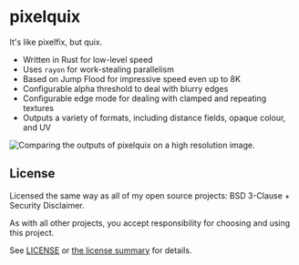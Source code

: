 
# pixelquix
It's like pixelfix, but quix.

- Written in Rust for low-level speed
- Uses `rayon` for work-stealing parallelism
- Based on Jump Flood for impressive speed even up to 8K
- Configurable alpha threshold to deal with blurry edges
- Configurable edge mode for dealing with clamped and repeating textures
- Outputs a variety of formats, including distance fields, opaque colour, and UV

![Comparing the outputs of pixelquix on a high resolution image.](preview.png)

## License

Licensed the same way as all of my open source projects: BSD 3-Clause + Security Disclaimer.

As with all other projects, you accept responsibility for choosing and using this project.

See [LICENSE](./LICENSE) or [the license summary](https://github.com/dphfox/licence) for details.
